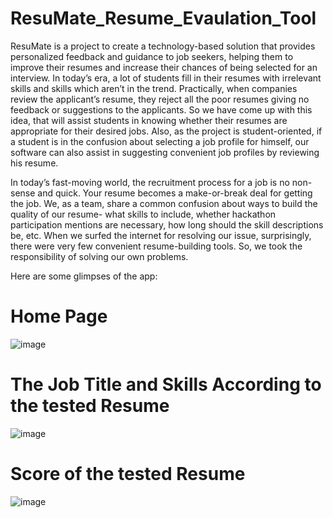# ResuMate_Resume_Evaulation_Tool
ResuMate is a project to create a technology-based solution that provides personalized feedback and guidance to job seekers, helping them to improve their resumes and increase their chances of being selected for an interview. In today’s era, a lot of students fill in their resumes with irrelevant skills and skills which aren’t in the trend. Practically, when companies review the applicant’s resume, they reject all the poor resumes giving no feedback or suggestions to the applicants. So we have come up with this idea, that will assist students in knowing whether their resumes are appropriate for their desired jobs. Also, as the project is student-oriented, if a student is in the confusion about selecting a job profile for himself, our software can also assist in suggesting convenient job profiles by reviewing his resume.

In today’s fast-moving world, the recruitment process for a job is no non-sense and quick. Your resume becomes a make-or-break deal for getting the job. We, as a team, share a common confusion about ways to build the quality of our resume- what skills to include, whether hackathon participation mentions are necessary, how long should the skill descriptions be, etc. When we surfed the internet for resolving our issue, surprisingly, there were very few convenient resume-building tools. So, we took the responsibility of solving our own problems.

Here are some glimpses of the app:

# Home Page
![image](https://github.com/klshh/ResuMate_Resume_Evaulation_Tool/assets/112551781/70e71180-6a7c-4ba3-a86b-af009f2692fe)

# The Job Title and Skills According to the tested Resume
![image](https://github.com/klshh/ResuMate_Resume_Evaulation_Tool/assets/112551781/7bac5256-8995-4228-a55f-741348a0e2b0)

# Score of the tested Resume
![image](https://github.com/klshh/ResuMate_Resume_Evaulation_Tool/assets/112551781/a3f896d3-d27b-4c0e-86a1-a9fc2727854c)

